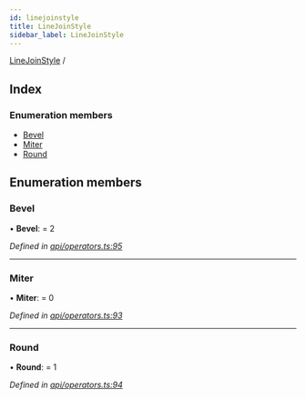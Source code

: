 ```yaml
---
id: linejoinstyle
title: LineJoinStyle
sidebar_label: LineJoinStyle
---
```


[LineJoinStyle](linejoinstyle.md) /

## Index

### Enumeration members

* [Bevel](linejoinstyle.md#bevel)
* [Miter](linejoinstyle.md#miter)
* [Round](linejoinstyle.md#round)

## Enumeration members

###  Bevel

• **Bevel**: = 2

*Defined in [api/operators.ts:95](https://github.com/Hopding/pdf-lib/blob/57dc8a4/src/api/operators.ts#L95)*

___

###  Miter

• **Miter**: = 0

*Defined in [api/operators.ts:93](https://github.com/Hopding/pdf-lib/blob/57dc8a4/src/api/operators.ts#L93)*

___

###  Round

• **Round**: = 1

*Defined in [api/operators.ts:94](https://github.com/Hopding/pdf-lib/blob/57dc8a4/src/api/operators.ts#L94)*
